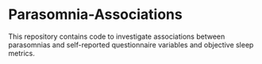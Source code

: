 # Parasomnia-Associations
This repository contains code to investigate associations between parasomnias and self-reported questionnaire variables and objective sleep metrics.
